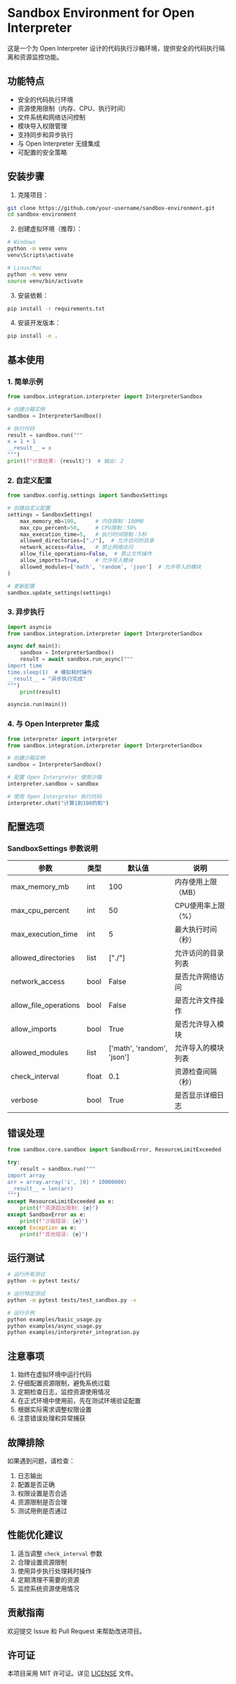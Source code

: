 # Sandbox Environment for Open Interpreter

这是一个为 Open Interpreter 设计的代码执行沙箱环境，提供安全的代码执行隔离和资源监控功能。

## 功能特点

- 安全的代码执行环境
- 资源使用限制（内存、CPU、执行时间）
- 文件系统和网络访问控制
- 模块导入权限管理
- 支持同步和异步执行
- 与 Open Interpreter 无缝集成
- 可配置的安全策略

## 安装步骤

1. 克隆项目：
```bash
git clone https://github.com/your-username/sandbox-environment.git
cd sandbox-environment
```

2. 创建虚拟环境（推荐）：
```bash
# Windows
python -m venv venv
venv\Scripts\activate

# Linux/Mac
python -m venv venv
source venv/bin/activate
```

3. 安装依赖：
```bash
pip install -r requirements.txt
```

4. 安装开发版本：
```bash
pip install -e .
```

## 基本使用

### 1. 简单示例

```python
from sandbox.integration.interpreter import InterpreterSandbox

# 创建沙箱实例
sandbox = InterpreterSandbox()

# 执行代码
result = sandbox.run("""
x = 1 + 1
__result__ = x
""")
print(f"计算结果: {result}")  # 输出: 2
```

### 2. 自定义配置

```python
from sandbox.config.settings import SandboxSettings

# 创建自定义配置
settings = SandboxSettings(
    max_memory_mb=100,      # 内存限制：100MB
    max_cpu_percent=50,     # CPU限制：50%
    max_execution_time=5,   # 执行时间限制：5秒
    allowed_directories=["./"],  # 允许访问的目录
    network_access=False,   # 禁止网络访问
    allow_file_operations=False,  # 禁止文件操作
    allow_imports=True,     # 允许导入模块
    allowed_modules=['math', 'random', 'json']  # 允许导入的模块
)

# 更新配置
sandbox.update_settings(settings)
```

### 3. 异步执行

```python
import asyncio
from sandbox.integration.interpreter import InterpreterSandbox

async def main():
    sandbox = InterpreterSandbox()
    result = await sandbox.run_async("""
import time
time.sleep(1)  # 模拟耗时操作
__result__ = "异步执行完成"
""")
    print(result)

asyncio.run(main())
```

### 4. 与 Open Interpreter 集成

```python
from interpreter import interpreter
from sandbox.integration.interpreter import InterpreterSandbox

# 创建沙箱实例
sandbox = InterpreterSandbox()

# 配置 Open Interpreter 使用沙箱
interpreter.sandbox = sandbox

# 使用 Open Interpreter 执行代码
interpreter.chat("计算1到100的和")
```

## 配置选项

### SandboxSettings 参数说明

| 参数 | 类型 | 默认值 | 说明 |
|------|------|--------|------|
| max_memory_mb | int | 100 | 内存使用上限（MB） |
| max_cpu_percent | int | 50 | CPU使用率上限（%） |
| max_execution_time | int | 5 | 最大执行时间（秒） |
| allowed_directories | list | ["./"] | 允许访问的目录列表 |
| network_access | bool | False | 是否允许网络访问 |
| allow_file_operations | bool | False | 是否允许文件操作 |
| allow_imports | bool | True | 是否允许导入模块 |
| allowed_modules | list | ['math', 'random', 'json'] | 允许导入的模块列表 |
| check_interval | float | 0.1 | 资源检查间隔（秒） |
| verbose | bool | True | 是否显示详细日志 |

## 错误处理

```python
from sandbox.core.sandbox import SandboxError, ResourceLimitExceeded

try:
    result = sandbox.run("""
import array
arr = array.array('i', [0] * 10000000)
__result__ = len(arr)
""")
except ResourceLimitExceeded as e:
    print(f"资源超出限制: {e}")
except SandboxError as e:
    print(f"沙箱错误: {e}")
except Exception as e:
    print(f"其他错误: {e}")
```

## 运行测试

```bash
# 运行所有测试
python -m pytest tests/

# 运行特定测试
python -m pytest tests/test_sandbox.py -v

# 运行示例
python examples/basic_usage.py
python examples/async_usage.py
python examples/interpreter_integration.py
```

## 注意事项

1. 始终在虚拟环境中运行代码
2. 仔细配置资源限制，避免系统过载
3. 定期检查日志，监控资源使用情况
4. 在正式环境中使用前，先在测试环境验证配置
5. 根据实际需求调整权限设置
6. 注意错误处理和异常捕获

## 故障排除

如果遇到问题，请检查：

1. 日志输出
2. 配置是否正确
3. 权限设置是否合适
4. 资源限制是否合理
5. 测试用例是否通过

## 性能优化建议

1. 适当调整 `check_interval` 参数
2. 合理设置资源限制
3. 使用异步执行处理耗时操作
4. 定期清理不需要的资源
5. 监控系统资源使用情况

## 贡献指南

欢迎提交 Issue 和 Pull Request 来帮助改进项目。

## 许可证

本项目采用 MIT 许可证。详见 [LICENSE](LICENSE) 文件。

